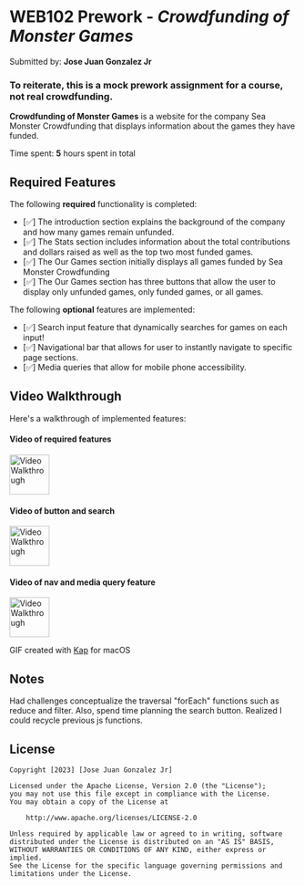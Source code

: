 # WEB102 Prework - *Crowdfunding of Monster Games*
Submitted by: **Jose Juan Gonzalez Jr**

### To reiterate, this is a mock prework assignment for a course, not real crowdfunding. 

**Crowdfunding of Monster Games** is a website for the company Sea Monster Crowdfunding that displays information about the games they have funded.

Time spent: **5** hours spent in total

## Required Features

The following **required** functionality is completed:

* [✅] The introduction section explains the background of the company and how many games remain unfunded.
* [✅] The Stats section includes information about the total contributions and dollars raised as well as the top two most funded games.
* [✅] The Our Games section initially displays all games funded by Sea Monster Crowdfunding
* [✅] The Our Games section has three buttons that allow the user to display only unfunded games, only funded games, or all games.

The following **optional** features are implemented:

* [✅] Search input feature that dynamically searches for games on each input!
* [✅] Navigational bar that allows for user to instantly navigate to specific page sections.
* [✅] Media queries that allow for mobile phone accessibility. 

## Video Walkthrough

Here's a walkthrough of implemented features:

#### Video of required features
<img src="https://i.imgur.com/WX1Sugk.mp4" title='Video Walkthrough Required' width='70' alt='Video Walkthrough' />

#### Video of button and search
<img src="https://i.imgur.com/N6F4frr.gif" title='Video Walkthrough Required' width='70' alt='Video Walkthrough' />

#### Video of nav and media query feature
<img src="https://i.imgur.com/hvCLpda.gif" title='Video Walkthrough Required' width='70' alt='Video Walkthrough' />



GIF created with [Kap](https://getkap.co/) for macOS


## Notes

Had challenges conceptualize the traversal "forEach" functions such as reduce and filter. 
Also, spend time planning the search button. Realized I could recycle previous js functions. 

## License

    Copyright [2023] [Jose Juan Gonzalez Jr]

    Licensed under the Apache License, Version 2.0 (the "License");
    you may not use this file except in compliance with the License.
    You may obtain a copy of the License at

        http://www.apache.org/licenses/LICENSE-2.0

    Unless required by applicable law or agreed to in writing, software
    distributed under the License is distributed on an "AS IS" BASIS,
    WITHOUT WARRANTIES OR CONDITIONS OF ANY KIND, either express or implied.
    See the License for the specific language governing permissions and
    limitations under the License.

